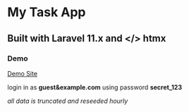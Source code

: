 # My Task App
## Built with Laravel 11.x and </> htmx

### Demo

[Demo Site](https://tasks.drewb.com)

login in as **guest&amp;example.com** using password **secret_123**

*all data is truncated and reseeded hourly*


